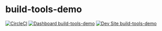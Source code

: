 # build-tools-demo

[![CircleCI](https://circleci.com/gh/geraldvillorente/build-tools-demo.svg?style=shield)](https://circleci.com/gh/geraldvillorente/build-tools-demo)
[![Dashboard build-tools-demo](https://img.shields.io/badge/dashboard-build_tools_demo-yellow.svg)](https://dashboard.pantheon.io/sites/298d3692-c016-408b-972b-854d0b0302a9#dev/code)
[![Dev Site build-tools-demo](https://img.shields.io/badge/site-build_tools_demo-blue.svg)](http://dev-build-tools-demo.pantheonsite.io/)